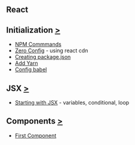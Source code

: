 
## React


## Initialization [>](/fundamentals/init/)
- [NPM Commmands](/fundamentals/init/0-npmcommands)
- [Zero Config](/fundamentals/init/1-zeroConfig) - using react cdn 
- [Creating package.json](/fundamentals/init/2-package-json/_readme.md)
- [Add Yarn](/fundamentals/init/3-Add-Yarn/_readme.md)
- [Config babel](/fundamentals/init/4-configBabel/_readme.md)

## JSX [>](/fundamentals/JSX/)
- [Starting with JSX](/fundamentals/JSX/src/app.js) - variables, conditional, loop

## Components [>](/fundamentals/Components)
- [First Component](/fundamentals/Components/components/FirstComponent.js)


